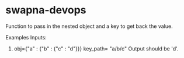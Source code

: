 # swapna-devops

Function to pass in the nested object and a key to get back the value.

Examples Inputs:

1. obj={"a" : {"b" : {"c" : "d"}}}
   key_path= "a/b/c"
  Output should be 'd'.
